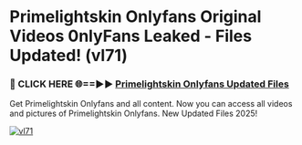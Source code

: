 # Primelightskin Onlyfans Original Videos 0nlyFans Leaked - Files Updated! (vl71)

<h3>🔴 CLICK HERE 🌐==►► <a href="https://tinyurl.com/ehrbuxhb" rel="nofollow">Primelightskin Onlyfans Updated Files</a></h3>

Get Primelightskin Onlyfans and all content. Now you can access all videos and pictures of Primelightskin Onlyfans. New Updated Files 2025!

[![vl71](https://i.imgur.com/lVYEuWS.gif)](https://tinyurl.com/ehrbuxhb)
